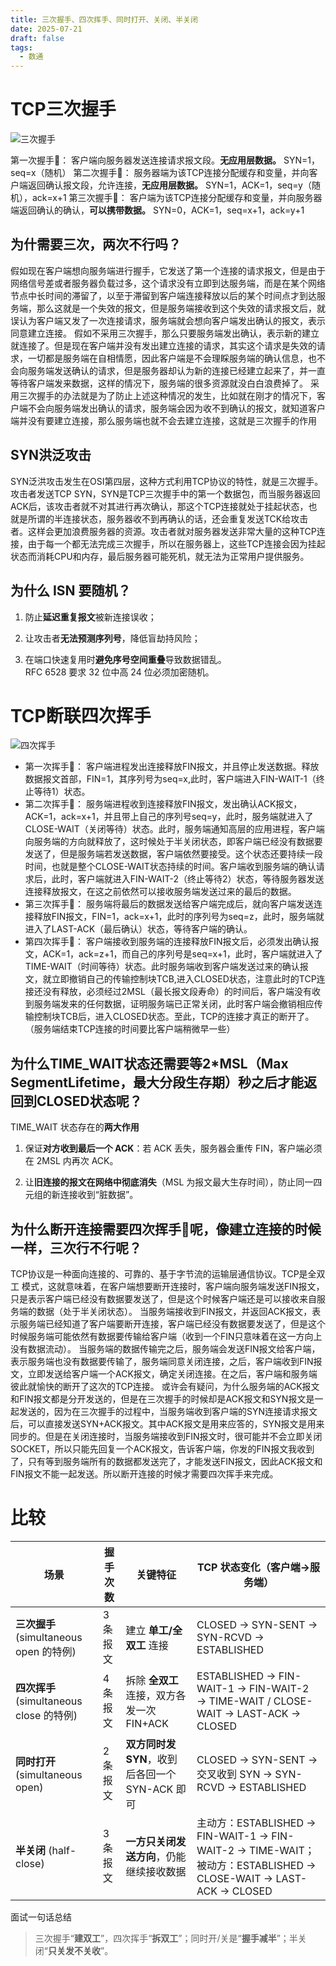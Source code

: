 ```yaml
---
title: 三次握手、四次挥手、同时打开、关闭、半关闭
date: 2025-07-21
draft: false
tags:
  - 数通
---
```

# TCP三次握手

![三次握手](https://blog.mineor.xyz/images/network/tcp_create.png)

第一次握手🤝： 客户端向服务器发送连接请求报文段。**无应用层数据。**
	SYN=1，seq=x（随机）
第二次握手🤝： 服务器端为该TCP连接分配缓存和变量，并向客户端返回确认报文段，允许连接，**无应用层数据。**
	SYN=1，ACK=1，seq=y（随机），ack=x+1
第三次握手🤝： 客户端为该TCP连接分配缓存和变量，并向服务器端返回确认的确认，**可以携带数据。** 
	SYN=0，ACK=1，seq=x+1，ack=y+1


## 为什需要三次，两次不行吗？

假如现在客户端想向服务端进行握手，它发送了第一个连接的请求报文，但是由于网络信号差或者服务器负载过多，这个请求没有立即到达服务端，而是在某个网络节点中长时间的滞留了，以至于滞留到客户端连接释放以后的某个时间点才到达服务端，那么这就是一个失效的报文，但是服务端接收到这个失效的请求报文后，就误认为客户端又发了一次连接请求，服务端就会想向客户端发出确认的报文，表示同意建立连接。
假如不采用三次握手，那么只要服务端发出确认，表示新的建立就连接了。但是现在客户端并没有发出建立连接的请求，其实这个请求是失效的请求，一切都是服务端在自相情愿，因此客户端是不会理睬服务端的确认信息，也不会向服务端发送确认的请求，但是服务器却认为新的连接已经建立起来了，并一直等待客户端发来数据，这样的情况下，服务端的很多资源就没白白浪费掉了。
采用三次握手的办法就是为了防止上述这种情况的发生，比如就在刚才的情况下，客户端不会向服务端发出确认的请求，服务端会因为收不到确认的报文，就知道客户端并没有要建立连接，那么服务端也就不会去建立连接，这就是三次握手的作用

## SYN洪泛攻击
SYN泛洪攻击发生在OSI第四层，这种方式利用TCP协议的特性，就是三次握手。
攻击者发送TCP SYN，SYN是TCP三次握手中的第一个数据包，而当服务器返回ACK后，该攻击者就不对其进行再次确认，那这个TCP连接就处于挂起状态，也就是所谓的半连接状态，服务器收不到再确认的话，还会重复发送TCK给攻击者。这样会更加浪费服务器的资源。攻击者就对服务器发送非常大量的这种TCP连接，由于每一个都无法完成三次握手，所以在服务器上，这些TCP连接会因为挂起状态而消耗CPU和内存，最后服务器可能死机，就无法为正常用户提供服务。

## **为什么 ISN 要随机？**

1. 防止**延迟重复报文**被新连接误收；
    
2. 让攻击者**无法预测序列号**，降低盲劫持风险；
    
3. 在端口快速复用时**避免序号空间重叠**导致数据错乱。  
    RFC 6528 要求 32 位中高 24 位必须加密随机。
    
# TCP断联四次挥手

![四次挥手](https://blog.mineor.xyz/images/network/tcp_delete.png)

- 第一次挥手👋：  客户端进程发出连接释放FIN报文，并且停止发送数据。释放数据报文首部，FIN=1，其序列号为seq=x,此时，客户端进入FIN-WAIT-1（终止等待1）状态。
- 第二次挥手👋：  服务端进程收到连接释放FIN报文，发出确认ACK报文，ACK=1，ack=x+1，并且带上自己的序列号seq=y，此时，服务端就进入了CLOSE-WAIT（关闭等待）状态。此时，服务端通知高层的应用进程，客户端向服务端的方向就释放了，这时候处于半关闭状态，即客户端已经没有数据要发送了，但是服务端若发送数据，客户端依然要接受。这个状态还要持续一段时间，也就是整个CLOSE-WAIT状态持续的时间。客户端收到服务端的确认请求后，此时，客户端就进入FIN-WAIT-2（终止等待2）状态，等待服务器发送连接释放报文，在这之前依然可以接收服务端发送过来的最后的数据。
- 第三次挥手👋： 服务端将最后的数据发送给客户端完成后，就向客户端发送连接释放FIN报文，FIN=1，ack=x+1，此时的序列号为seq=z，此时，服务端就进入了LAST-ACK（最后确认）状态，等待客户端的确认。
- 第四次挥手👋： 客户端接收到服务端的连接释放FIN报文后，必须发出确认报文，ACK=1，ack=z+1，而自己的序列号是seq=x+1，此时，客户端就进入了TIME-WAIT（时间等待）状态。此时服务端收到客户端发送过来的确认报文，就立即撤销自己的传输控制块TCB,进入CLOSED状态，注意此时的TCP连接还没有释放，必须经过2MSL（最长报文段寿命）的时间后，客户端没有收到服务端发来的任何数据，证明服务端已正常关闭，此时客户端会撤销相应传输控制块TCB后，进入CLOSED状态。至此，TCP的连接才真正的断开了。（服务端结束TCP连接的时间要比客户端稍微早一些）

## 为什么TIME_WAIT状态还需要等2*MSL（Max SegmentLifetime，最大分段生存期）秒之后才能返回到CLOSED状态呢？

TIME_WAIT 状态存在的**两大作用**

1. 保证**对方收到最后一个 ACK**：若 ACK 丢失，服务器会重传 FIN，客户端必须在 2MSL 内再次 ACK。
    
2. 让**旧连接的报文在网络中彻底消失**（MSL 为报文最大生存时间），防止同一四元组的新连接收到“脏数据”。
## 为什么断开连接需要四次挥手👋呢，像建立连接的时候一样，三次行不行呢？

TCP协议是一种面向连接的、可靠的、基于字节流的运输层通信协议。TCP是全双工 模式，这就意味着，在客户端想要断开连接时，客户端向服务端发送FIN报文，只是表示客户端已经没有数据要发送了，但是这个时候客户端还是可以接收来自服务端的数据（处于半关闭状态）。
当服务端接收到FIN报文，并返回ACK报文，表示服务端已经知道了客户端要断开连接，客户端已经没有数据要发送了，但是这个时候服务端可能依然有数据要传输给客户端（收到一个FIN只意味着在这一方向上没有数据流动）。
当服务端的数据传输完之后，服务端会发送FIN报文给客户端，表示服务端也没有数据要传输了，服务端同意关闭连接，之后，客户端收到FIN报文，立即发送给客户端一个ACK报文，确定关闭连接。在之后，客户端和服务端彼此就愉快的断开了这次的TCP连接。
或许会有疑问，为什么服务端的ACK报文和FIN报文都是分开发送的，但是在三次握手的时候却是ACK报文和SYN报文是一起发送的，因为在三次握手的过程中，当服务端收到客户端的SYN连接请求报文后，可以直接发送SYN+ACK报文。其中ACK报文是用来应答的，SYN报文是用来同步的。但是在关闭连接时，当服务端接收到FIN报文时，很可能并不会立即关闭SOCKET，所以只能先回复一个ACK报文，告诉客户端，你发的FIN报文我收到了，只有等到服务端所有的数据都发送完了，才能发送FIN报文，因此ACK报文和FIN报文不能一起发送。所以断开连接的时候才需要四次挥手来完成。

# 比较

| 场景                                | 握手次数  | 关键特征                             | TCP 状态变化（客户端→服务端）                                                                                      |
| --------------------------------- | ----- | -------------------------------- | ------------------------------------------------------------------------------------------------------ |
| **三次握手** (simultaneous open 的特例)  | 3 条报文 | 建立 **单工/全双工** 连接                 | CLOSED → SYN-SENT → SYN-RCVD → ESTABLISHED                                                             |
| **四次挥手** (simultaneous close 的特例) | 4 条报文 | 拆除 **全双工** 连接，双方各发一次 FIN+ACK     | ESTABLISHED → FIN-WAIT-1 → FIN-WAIT-2 → TIME-WAIT / CLOSE-WAIT → LAST-ACK → CLOSED                     |
| **同时打开** (simultaneous open)      | 2 条报文 | **双方同时发 SYN**，收到后各回一个 SYN-ACK 即可 | CLOSED → SYN-SENT → 交叉收到 SYN → SYN-RCVD → ESTABLISHED                                                  |
| **半关闭** (half-close)              | 3 条报文 | **一方只关闭发送方向**，仍能继续接收数据           | 主动方：ESTABLISHED → FIN-WAIT-1 → FIN-WAIT-2 → TIME-WAIT；被动方：ESTABLISHED → CLOSE-WAIT → LAST-ACK → CLOSED |

面试一句话总结  
> 三次握手“**建双工**”，四次挥手“**拆双工**”；同时开/关是“**握手减半**”；半关闭“**只关发不关收**”。